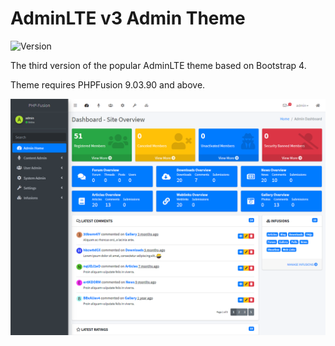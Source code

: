 # AdminLTE v3 Admin Theme

![Version](https://img.shields.io/badge/Version-1.0.1-blue.svg)

The third version of the popular AdminLTE theme based on Bootstrap 4.

Theme requires PHPFusion 9.03.90 and above.

![Preview](screenshot.png)
